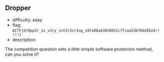 ## Dropper

- difficulty: easy
- flag: `ACTF{dr0pp3r_1s_v3ry_int3r3st1ng_1d7a90a63039831c7fcaa53b766d5b2d!!!!!}`
- description:

The competition question sets a little simple software protection method, can you solve it?